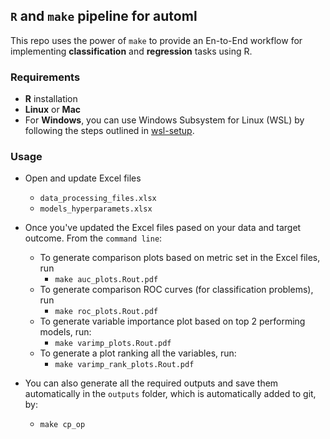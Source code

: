 ## `R` and `make` pipeline for automl

This repo uses the power of `make` to provide an En-to-End workflow for implementing **classification** and **regression** tasks using R.

### Requirements

- **R** installation 
- **Linux** or **Mac**
- For **Windows**, you can use Windows Subsystem for Linux (WSL) by following the steps outlined in [wsl-setup](https://github.com/CYGUBICKO/wsl-setup).

### Usage

- Open and update Excel files 
	- `data_processing_files.xlsx`
	- `models_hyperparamets.xlsx`

- Once you've updated the Excel files pased on your data and target outcome. From the `command line`:
	- To generate comparison plots based on metric set in the Excel files, run
		- `make auc_plots.Rout.pdf`
	- To generate comparison ROC curves (for classification problems), run
		- `make roc_plots.Rout.pdf`
	- To generate variable importance plot based on top 2 performing models, run:
		- `make varimp_plots.Rout.pdf`
	- To generate a plot ranking all the variables, run:
		- `make varimp_rank_plots.Rout.pdf`

- You can also generate all the required outputs and save them automatically in the `outputs` folder, which is automatically added to git, by:
	- `make cp_op`

